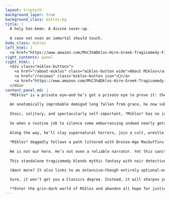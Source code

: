 ```yaml
---
layout: triptych
background_layer: true
background_class: miklos-bg
title: |
  A holy has-been. A divine cover-up.
  
  A case not even an immortal should touch.
body_class: miklos
left_html: |
  <a href="https://www.amazon.com/M%C3%ADklos-Hire-Greek-Tragicomedy-Five-ebook/dp/B0F1G17HL2"><img src="/assets/images/miklos-cover.jpg" alt="Míklos and posse" /></a>
right_contents: panel
right_html: |
  <div class="miklos-buttons">
    <a href="/about-miklos" class="miklos-button wide">About Míklos</a>
    <a href="/reviews" class="miklos-button icon">💬</a>
    <a href="https://www.amazon.com/M%C3%ADklos-Hire-Greek-Tragicomedy-Five-ebook/dp/B0F1G17HL2" class="miklos-button wide" target="_blank">Buy from Amazon</a>
  </div>
content_panel_md: |
  *Míklos* is a private eye—and he’s got a private eye to prove it: the kind that sees too much and forgets nothing.
  
  An anatomically improbable demigod long fallen from grace, he now subsists on odd jobs, filling his pointless centuries with meticulous detective work and casual violence while cleaning up Their heretical, scandalous, or inconveniently alive mistakes.
  
  Stoic, solitary, and spectacularly self-important, *Míklos* has no idea what absurdities the Fates have in store for him—nor would he find it funny if he did. His life is a Greek tragedy, and the only thing separating one of those from a comedy is whether the audience laughs at the victim.
  
  So when a routine job to silence some embarrassing undead nearly gets him dead, *Míklos* is thrust from his cozy office in *Sophoglauxópolis* into a mythic-noir odyssey stretching from the ocean floor to the summit of Mount *Ólympos.*
  
  Along the way, he’ll slay supernatural horrors, join a cult, wrestle with his own daemons, and stumble through revelations far bigger than himself—including one or two about love, which he is deeply, profoundly unequipped to process.
  
  *Míklos* doggedly follows a path littered with Bronze-Age MacGuffins, fresh corpses, and enough twists and turns to confuse a minotaur. When the bloody trail leads to an ancient secret that could bring down the Heavens, he becomes the target of Their divine wrath—and a victim of his own past.
  
  He is not our hero. He’s not even a reliable narrator. Yet this sanctified sad sack with delusions of relevance and a file full of corpses may be the only one reckless enough to ask the questions no one else dares—and survive the answers.
  
  This standalone tragicomedy blends mythic fantasy with noir detective fiction and wry humor—think *The Big Sleep* meets *The Iliad* and *The Clouds—*in under 300 pages.

  (Want more? It also links to an extensive—though entirely optional—online glossary, helpfully provided for readers unversed in ancient dialects, practical daemonology, and mythologically variable genitalia.)

  Sure, it won’t get you a Classics degree. Instead, it will sharpen your smile, break your heart, and teach you what gods fear most—as you laugh and cry at the end of the world.

  **Enter the grin-dark world of Míklos and abandon all hope for justice—or sanity.**
---
```

